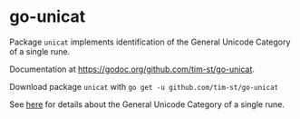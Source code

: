 # go-unicat
Package `unicat` implements identification of the General Unicode Category of a single rune.

Documentation at <https://godoc.org/github.com/tim-st/go-unicat>.

Download package `unicat` with `go get -u github.com/tim-st/go-unicat`

See [here](https://en.wikipedia.org/w/index.php?title=Unicode_character_property&oldid=896020037#General_Category) for details about the General Unicode Category of a single rune.